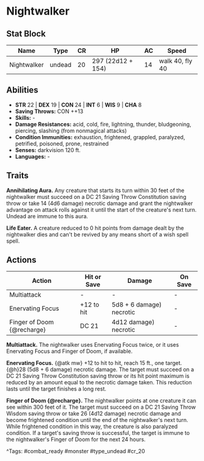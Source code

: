 # Nightwalker

## Stat Block

| Name | Type | CR | HP | AC | Speed |
|------|------|----|----|----|-------|
| Nightwalker | undead | 20 | 297 (22d12 + 154) | 14 | walk 40, fly 40 |

## Abilities

- **STR** 22 | **DEX** 19 | **CON** 24 | **INT** 6 | **WIS** 9 | **CHA** 8
- **Saving Throws:** CON ++13  
- **Skills:** -  
- **Damage Resistances:** acid, cold, fire, lightning, thunder, bludgeoning, piercing, slashing (from nonmagical attacks)  
- **Condition Immunities:** exhaustion, frightened, grappled, paralyzed, petrified, poisoned, prone, restrained  
- **Senses:** darkvision 120 ft.  
- **Languages:** -

## Traits

**Annihilating Aura.** Any creature that starts its turn within 30 feet of the nightwalker must succeed on a DC 21 Saving Throw Constitution saving throw or take 14 (4d6 damage) necrotic damage and grant the nightwalker advantage on attack rolls against it until the start of the creature's next turn. Undead are immune to this aura.

**Life Eater.** A creature reduced to 0 hit points from damage dealt by the nightwalker dies and can't be revived by any means short of a wish spell spell.


## Actions

| Action | Hit or Save | Damage | On Save |
|--------|--------------|--------|----------|
| Multiattack | - | - | - |
| Enervating Focus | +12 to hit | 5d8 + 6 damage) necrotic | - |
| Finger of Doom {@recharge} | DC 21 | 4d12 damage) necrotic | - |

**Multiattack.** The nightwalker uses Enervating Focus twice, or it uses Enervating Focus and Finger of Doom, if available.

**Enervating Focus.** {@atk mw} +12 to hit to hit, reach 15 ft., one target. {@h}28 (5d8 + 6 damage) necrotic damage. The target must succeed on a DC 21 Saving Throw Constitution saving throw or its hit point maximum is reduced by an amount equal to the necrotic damage taken. This reduction lasts until the target finishes a long rest.

**Finger of Doom {@recharge}.** The nightwalker points at one creature it can see within 300 feet of it. The target must succeed on a DC 21 Saving Throw Wisdom saving throw or take 26 (4d12 damage) necrotic damage and become frightened condition until the end of the nightwalker's next turn. While frightened condition in this way, the creature is also paralyzed condition. If a target's saving throw is successful, the target is immune to the nightwalker's Finger of Doom for the next 24 hours.


^Tags: #combat_ready #monster #type_undead #cr_20